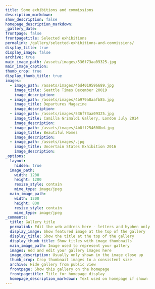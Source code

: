 ```yaml
---
title: Some exhibitions and commissions
description_markdown:
show_description: false
homepage_description_markdown:
_gallery_date:
frontpage: false
frontpagetitle: Selected exhibitions
permalink: /gallery/selected-exhibitions-and-commissions/
display_title: true
display_image: false
archive: true
main_image_path: /assets/images/536f73aa09325.jpg
main_image_caption:
thumb_crop: true
display_thumb_title: true
images:
  - image_path: /assets/images/4bd4019596689.jpg
    image_title: Seattle Times December 20019
    image_description:
  - image_path: /assets/images/4b979a8aafb85.jpg
    image_title: Departures Magazine
    image_description:
  - image_path: /assets/images/536f73aa09325.jpg
    image_title: Camilla Grimaldi Gallery, London July 2014
    image_description:
  - image_path: /assets/images/4b8ff254608bd.jpg
    image_title: Beautiful Homes
    image_description:
  - image_path: /assets/images/.jpg
    image_title: Uncertain States Exhibition 2016
    image_description:
_options:
  layout:
    hidden: true
  image_path:
    width: 1200
    height: 1200
    resize_style: contain
    mime_type: image/jpeg
  main_image_path:
    width: 1200
    height: 800
    resize_style: contain
    mime_type: image/jpeg
_comments:
  title: Gallery title
  permalink: Edit the web address here - letters and hyphen only
  display_image: Show featured image at the top of the gallery
  display_title: Show the title at the top of the gallery
  display_thumb_title: Show titles with image thumbnails
  main_image_path: Image used to represent your gallery
  images: Add and edit your gallery images here
  image_description: Usually only shown in the image close up
  thumb_crop: Crop thumbnail images to a consistent size
  archive: Hide gallery from public view
  frontpage: Show this gallery on the homepage
  frontpagetitle: Title for homepage display
  homepage_description_markdown: Text used on homepage if shown
---
```



